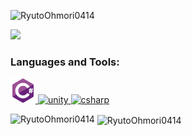 <p align="left"> <img src="https://komarev.com/ghpvc/?username=RyutoOhmori0414&label=Profile%20views&color=0e75b6&style=flat" alt="RyutoOhmori0414" /> </p>

<p align="left"> <a href="https://github.com/ryo-ma/github-profile-trophy"><img src="https://github-profile-trophy.vercel.app/?username=RyutoOhmori0414&count_private=true&theme=dark_lover" /></a> </p>
<p align="left">
</p>

<h3 align="left">Languages and Tools:</h3>
<p align="left">
<a href="https://www.w3schools.com/cs/" target="_blank" rel="noreferrer"> <img src="https://raw.githubusercontent.com/devicons/devicon/master/icons/csharp/csharp-original.svg" alt="csharp" width="40" height="40"/> </a> 
<a href="https://unity.com/" target="_blank" rel="noreferrer"> <img src="https://www.vectorlogo.zone/logos/unity3d/unity3d-icon.svg" alt="unity" width="40" height="40"/> </a> 
<a href="https://learn.microsoft.com/ja-jp/windows/win32/direct3dhlsl/dx-graphics-hlsl" target="_blank" rel="noreferrer"> <img src="https://cdn.icon-icons.com/icons2/2107/PNG/512/file_type_hlsl_icon_130544.png" alt="csharp" width="40" height="40"/> </a> </p>

<p><img align="left" src="https://github-readme-stats.vercel.app/api/top-langs?username=RyutoOhmori0414&count_private=true&show_icons=true&locale=en&layout" alt="RyutoOhmori0414" /></p>

<p>&nbsp;<img align="center" src="https://github-readme-stats.vercel.app/api?username=RyutoOhmori0414&count_private=true&show_icons=true&locale=en" alt="RyutoOhmori0414" /></p>
